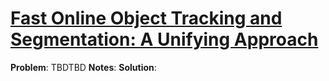 
# [Fast Online Object Tracking and Segmentation: A Unifying Approach](https://arxiv.org/pdf/1812.05050.pdf)

**Problem**: TBDTBD
**Notes**:
**Solution**:
